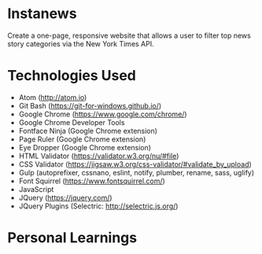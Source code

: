 # Instanews
Create a one-page, responsive website that allows a user to filter top news story categories via the New York Times API.

# Technologies Used
* Atom (http://atom.io)
* Git Bash (https://git-for-windows.github.io/)
* Google Chrome (https://www.google.com/chrome/)
* Google Chrome Developer Tools
* Fontface Ninja (Google Chrome extension)
* Page Ruler (Google Chrome extension)
* Eye Dropper (Google Chrome extension)
* HTML Validator (https://validator.w3.org/nu/#file)
* CSS Validator (https://jigsaw.w3.org/css-validator/#validate_by_upload)
* Gulp (autoprefixer, cssnano, eslint, notify, plumber, rename, sass, uglify)
* Font Squirrel (https://www.fontsquirrel.com/)
* JavaScript
* JQuery (https://jquery.com/)
* JQuery Plugins (Selectric: http://selectric.js.org/)

# Personal Learnings
